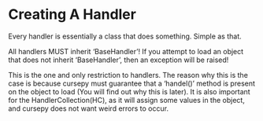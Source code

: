 # Creating A Handler

Every handler is essentially a class that does something. Simple as that.

All handlers MUST inherit ‘BaseHandler’! If you attempt to load an object that does not inherit ‘BaseHandler’, then an exception will be raised!

This is the one and only restriction to handlers. The reason why this is the case is because cursepy must guarantee that a ‘handel()’ method is present on the object to load (You will find out why this is later). It is also important for the HandlerCollection(HC), as it will assign some values in the object, and cursepy does not want weird errors to occur.